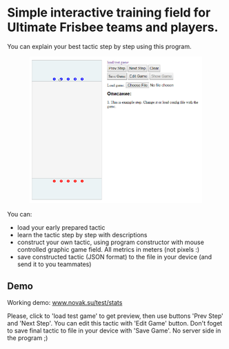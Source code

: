 # Simple interactive training field for Ultimate Frisbee teams and players.

You can explain your best tactic step by step using this program.  
 
<p align="center">
  <img src="/src/img/screenshot.jpg" alt="Interface example" width="400">
</p>

You can: <br>

* load your early prepared tactic
* learn the tactic step by step with descriptions
* construct your own tactic, using program constructor with mouse controlled graphic game field. All metrics in meters (not pixels :) 
* save constructed tactic (JSON format) to the file in your device (and send it to you teammates)

## Demo

Working demo: <a href="http://www.novak.su/test/stats">www.novak.su/test/stats</a> <br>

Please, click to 'load test game' to get preview, then use buttons 'Prev Step' and 'Next Step'. You can edit this tactic with 'Edit Game' button. 
Don't foget to save final tactic to file in your device with 'Save Game'. No server side in the program ;) 

